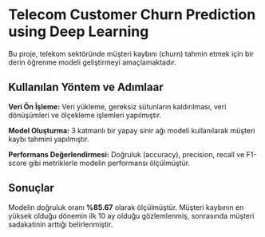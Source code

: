
# Telecom Customer Churn Prediction using Deep Learning

Bu proje, telekom sektöründe müşteri kaybını (churn) tahmin etmek için bir derin öğrenme modeli geliştirmeyi amaçlamaktadır.


## Kullanılan Yöntem ve Adımlaar

**Veri Ön İşleme:** Veri yükleme, gereksiz sütunların kaldırılması, veri dönüşümleri ve ölçekleme işlemleri yapılmıştır.

**Model Oluşturma:** 3 katmanlı bir yapay sinir ağı modeli kullanılarak müşteri kaybı tahmini yapılmıştır.

**Performans Değerlendirmesi:** Doğruluk (accuracy), precision, recall ve F1-score gibi metriklerle modelin performansı ölçülmüştür.

  
## Sonuçlar
Modelin doğruluk oranı  **%85.67** olarak ölçülmüştür.
Müşteri kaybının en yüksek olduğu dönemin ilk 10 ay olduğu gözlemlenmiş, sonrasında müşteri sadakatinin arttığı belirlenmiştir.

  
